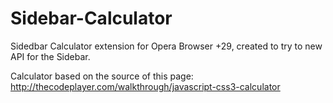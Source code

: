 # Sidebar-Calculator
Sidedbar Calculator extension for Opera Browser +29, created to try to new API for the Sidebar.                                                       
                                                         
Calculator based on the source of this page: http://thecodeplayer.com/walkthrough/javascript-css3-calculator

